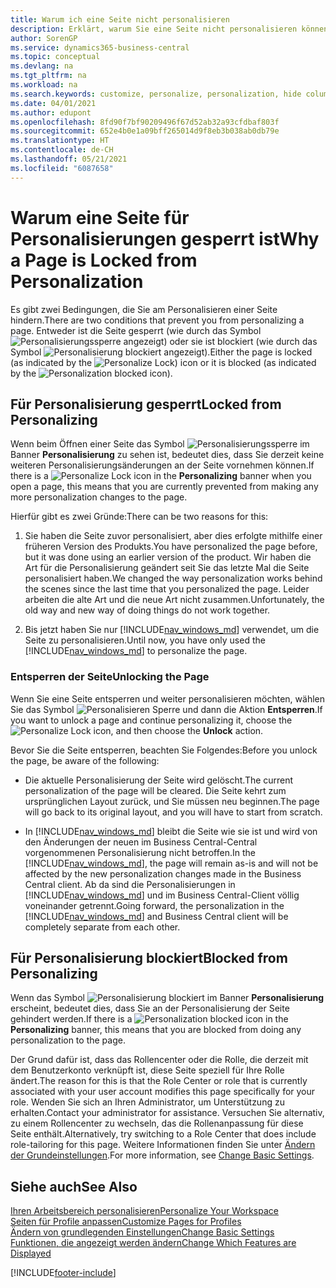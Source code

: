 ```yaml
---
title: Warum ich eine Seite nicht personalisieren
description: Erklärt, warum Sie eine Seite nicht personalisieren können und was Sie tun können, um sie zu entsperren, sodass Sie sie anpassen können.
author: SorenGP
ms.service: dynamics365-business-central
ms.topic: conceptual
ms.devlang: na
ms.tgt_pltfrm: na
ms.workload: na
ms.search.keywords: customize, personalize, personalization, hide columns, remove fields, move fields
ms.date: 04/01/2021
ms.author: edupont
ms.openlocfilehash: 8fd90f7bf90209496f67d52ab32a93cfdbaf803f
ms.sourcegitcommit: 652e4b0e1a09bff265014d9f8eb3b038ab0db79e
ms.translationtype: HT
ms.contentlocale: de-CH
ms.lasthandoff: 05/21/2021
ms.locfileid: "6087658"
---
```

# <a name="why-a-page-is-locked-from-personalization"></a><span data-ttu-id="f0b4a-103">Warum eine Seite für Personalisierungen gesperrt ist</span><span class="sxs-lookup"><span data-stu-id="f0b4a-103">Why a Page is Locked from Personalization</span></span>

<span data-ttu-id="f0b4a-104">Es gibt zwei Bedingungen, die Sie am Personalisieren einer Seite hindern.</span><span class="sxs-lookup"><span data-stu-id="f0b4a-104">There are two conditions that prevent you from personalizing a page.</span></span> <span data-ttu-id="f0b4a-105">Entweder ist die Seite gesperrt (wie durch das Symbol ![Personalisierungssperre](media/personalization-lock-icon.png "Personalisieren sperren") angezeigt) oder sie ist blockiert (wie durch das Symbol ![Personalisierung blockiert](media/personalization-blocked-icon.png "Personalisierung blockiert") angezeigt).</span><span class="sxs-lookup"><span data-stu-id="f0b4a-105">Either the page is locked (as indicated by the ![Personalize Lock](media/personalization-lock-icon.png "Personalize lock")) icon or it is blocked (as indicated by the ![Personalization blocked](media/personalization-blocked-icon.png "Personalization blocked") icon).</span></span>

## <a name="locked-from-personalizing"></a><span data-ttu-id="f0b4a-106">Für Personalisierung gesperrt</span><span class="sxs-lookup"><span data-stu-id="f0b4a-106">Locked from Personalizing</span></span>

<span data-ttu-id="f0b4a-107">Wenn beim Öffnen einer Seite das Symbol ![Personalisierungssperre](media/personalization-lock-icon.png "Personalisieren sperren") im Banner **Personalisierung** zu sehen ist, bedeutet dies, dass Sie derzeit keine weiteren Personalisierungsänderungen an der Seite vornehmen können.</span><span class="sxs-lookup"><span data-stu-id="f0b4a-107">If there is a ![Personalize Lock](media/personalization-lock-icon.png "Personalize lock") icon in the **Personalizing** banner when you open a page, this means that you are currently prevented from making any more personalization changes to the page.</span></span>

<!-- This is because we changed the way personalization works behind the scenes since the last time that you personalized the page. Unfortunately, the old way and new of doing things do not work together.

The page currently includes the last personalization changes that you made. If you want to continue personalizing the page, then you can choose the lock icon and then **Unlock**. Just be aware that if you choose to unlock the page, the current personalization of the page will be cleared, and you will have to start from scratch.
-->

<span data-ttu-id="f0b4a-108">Hierfür gibt es zwei Gründe:</span><span class="sxs-lookup"><span data-stu-id="f0b4a-108">There can be two reasons for this:</span></span>

1. <span data-ttu-id="f0b4a-109">Sie haben die Seite zuvor personalisiert, aber dies erfolgte mithilfe einer früheren Version des Produkts.</span><span class="sxs-lookup"><span data-stu-id="f0b4a-109">You have personalized the page before, but it was done using an earlier version of the product.</span></span> <span data-ttu-id="f0b4a-110">Wir haben die Art für die Personalisierung geändert seit Sie das letzte Mal die Seite personalisiert haben.</span><span class="sxs-lookup"><span data-stu-id="f0b4a-110">We changed the way personalization works behind the scenes since the last time that you personalized the page.</span></span> <span data-ttu-id="f0b4a-111">Leider arbeiten die alte Art und die neue Art nicht zusammen.</span><span class="sxs-lookup"><span data-stu-id="f0b4a-111">Unfortunately, the old way and new way of doing things do not work together.</span></span>

2. <span data-ttu-id="f0b4a-112">Bis jetzt haben Sie nur [!INCLUDE[nav_windows_md](includes/nav_windows_md.md)] verwendet, um die Seite zu personalisieren.</span><span class="sxs-lookup"><span data-stu-id="f0b4a-112">Until now, you have only used the [!INCLUDE[nav_windows_md](includes/nav_windows_md.md)] to personalize the page.</span></span>

### <a name="unlocking-the-page"></a><span data-ttu-id="f0b4a-113">Entsperren der Seite</span><span class="sxs-lookup"><span data-stu-id="f0b4a-113">Unlocking the Page</span></span>

<span data-ttu-id="f0b4a-114">Wenn Sie eine Seite entsperren und weiter personalisieren möchten, wählen Sie das Symbol ![Personalisieren Sperre](media/personalization-lock-icon.png "Personalisieren sperren") und dann die Aktion **Entsperren**.</span><span class="sxs-lookup"><span data-stu-id="f0b4a-114">If you want to unlock a page and continue personalizing it, choose the ![Personalize Lock](media/personalization-lock-icon.png "Personalize lock") icon, and then choose the **Unlock** action.</span></span>  

<span data-ttu-id="f0b4a-115">Bevor Sie die Seite entsperren, beachten Sie Folgendes:</span><span class="sxs-lookup"><span data-stu-id="f0b4a-115">Before you unlock the page, be aware of the following:</span></span>

- <span data-ttu-id="f0b4a-116">Die aktuelle Personalisierung der Seite wird gelöscht.</span><span class="sxs-lookup"><span data-stu-id="f0b4a-116">The current personalization of the page will be cleared.</span></span> <span data-ttu-id="f0b4a-117">Die Seite kehrt zum ursprünglichen Layout zurück, und Sie müssen neu beginnen.</span><span class="sxs-lookup"><span data-stu-id="f0b4a-117">The page will go back to its original layout, and you will have to start from scratch.</span></span>

- <span data-ttu-id="f0b4a-118">In [!INCLUDE[nav_windows_md](includes/nav_windows_md.md)] bleibt die Seite wie sie ist und wird von den Änderungen der neuen im Business Central-Central vorgenommenen Personalisierung nicht betroffen.</span><span class="sxs-lookup"><span data-stu-id="f0b4a-118">In the [!INCLUDE[nav_windows_md](includes/nav_windows_md.md)], the page will remain as-is and will not be affected by the new personalization changes made in the Business Central client.</span></span> <span data-ttu-id="f0b4a-119">Ab da sind die Personalisierungen in [!INCLUDE[nav_windows_md](includes/nav_windows_md.md)] und im Business Central-Client völlig voneinander getrennt.</span><span class="sxs-lookup"><span data-stu-id="f0b4a-119">Going forward, the personalization in the [!INCLUDE[nav_windows_md](includes/nav_windows_md.md)] and Business Central client will be completely separate from each other.</span></span>

## <a name="blocked-from-personalizing"></a><span data-ttu-id="f0b4a-120">Für Personalisierung blockiert</span><span class="sxs-lookup"><span data-stu-id="f0b4a-120">Blocked from Personalizing</span></span>

<span data-ttu-id="f0b4a-121">Wenn das Symbol ![Personalisierung blockiert](media/personalization-blocked-icon.png "Personalisierung blockiert") im Banner **Personalisierung** erscheint, bedeutet dies, dass Sie an der Personalisierung der Seite gehindert werden.</span><span class="sxs-lookup"><span data-stu-id="f0b4a-121">If there is a ![Personalization blocked](media/personalization-blocked-icon.png "Personalization blocked") icon in the **Personalizing** banner, this means that you are blocked from doing any personalization to the page.</span></span>

<!-- Only text is translated, so removing this image for non-English UX reasons.  ![Personalize blocked](media/personalization-blocked.png "Personalize lock") -->

<span data-ttu-id="f0b4a-122">Der Grund dafür ist, dass das Rollencenter oder die Rolle, die derzeit mit dem Benutzerkonto verknüpft ist, diese Seite speziell für Ihre Rolle ändert.</span><span class="sxs-lookup"><span data-stu-id="f0b4a-122">The reason for this is that the Role Center or role that is currently associated with your user account modifies this page specifically for your role.</span></span> <span data-ttu-id="f0b4a-123">Wenden Sie sich an Ihren Administrator, um Unterstützung zu erhalten.</span><span class="sxs-lookup"><span data-stu-id="f0b4a-123">Contact your administrator for assistance.</span></span> <span data-ttu-id="f0b4a-124">Versuchen Sie alternativ, zu einem Rollencenter zu wechseln, das die Rollenanpassung für diese Seite enthält.</span><span class="sxs-lookup"><span data-stu-id="f0b4a-124">Alternatively, try switching to a Role Center that does include role-tailoring for this page.</span></span> <span data-ttu-id="f0b4a-125">Weitere Informationen finden Sie unter [Ändern der Grundeinstellungen](ui-change-basic-settings.md).</span><span class="sxs-lookup"><span data-stu-id="f0b4a-125">For more information, see [Change Basic Settings](ui-change-basic-settings.md).</span></span>

## <a name="see-also"></a><span data-ttu-id="f0b4a-126">Siehe auch</span><span class="sxs-lookup"><span data-stu-id="f0b4a-126">See Also</span></span>
[<span data-ttu-id="f0b4a-127">Ihren Arbeitsbereich personalisieren</span><span class="sxs-lookup"><span data-stu-id="f0b4a-127">Personalize Your Workspace</span></span>](ui-personalization-user.md)  
[<span data-ttu-id="f0b4a-128">Seiten für Profile anpassen</span><span class="sxs-lookup"><span data-stu-id="f0b4a-128">Customize Pages for Profiles</span></span>](ui-personalization-manage.md)  
[<span data-ttu-id="f0b4a-129">Ändern von grundlegenden Einstellungen</span><span class="sxs-lookup"><span data-stu-id="f0b4a-129">Change Basic Settings</span></span>](ui-change-basic-settings.md)  
[<span data-ttu-id="f0b4a-130">Funktionen, die angezeigt werden ändern</span><span class="sxs-lookup"><span data-stu-id="f0b4a-130">Change Which Features are Displayed</span></span>](ui-experiences.md)  


[!INCLUDE[footer-include](includes/footer-banner.md)]
